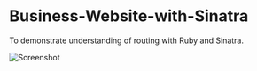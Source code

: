 # Business-Website-with-Sinatra
To demonstrate understanding of routing with Ruby and Sinatra.

![Screenshot](https://marioborras.me/images/eightfloor-solar.png)
